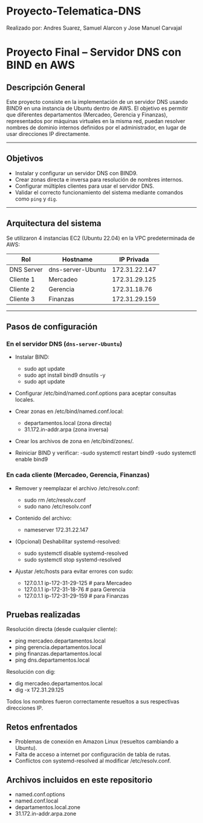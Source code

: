 # Proyecto-Telematica-DNS
Realizado por: Andres Suarez, Samuel Alarcon y Jose Manuel Carvajal

# Proyecto Final – Servidor DNS con BIND en AWS

## Descripción General

Este proyecto consiste en la implementación de un servidor DNS usando BIND9 en una instancia de Ubuntu dentro de AWS. El objetivo es permitir que diferentes departamentos (Mercadeo, Gerencia y Finanzas), representados por máquinas virtuales en la misma red, puedan resolver nombres de dominio internos definidos por el administrador, en lugar de usar direcciones IP directamente.

---

## Objetivos

- Instalar y configurar un servidor DNS con BIND9.
- Crear zonas directa e inversa para resolución de nombres internos.
- Configurar múltiples clientes para usar el servidor DNS.
- Validar el correcto funcionamiento del sistema mediante comandos como `ping` y `dig`.

---

## Arquitectura del sistema

Se utilizaron 4 instancias EC2 (Ubuntu 22.04) en la VPC predeterminada de AWS:

| Rol        | Hostname              | IP Privada          |
|------------|------------------------|--------------------|
| DNS Server | dns-server-Ubuntu      | 172.31.22.147      |
| Cliente 1  | Mercadeo               | 172.31.29.125      |
| Cliente 2  | Gerencia               | 172.31.18.76       |
| Cliente 3  | Finanzas               | 172.31.29.159      |

---

## Pasos de configuración

### En el servidor DNS (`dns-server-Ubuntu`)

- Instalar BIND:
  - sudo apt update
  - sudo apt install bind9 dnsutils -y
  - sudo apt update

- Configurar /etc/bind/named.conf.options para aceptar consultas locales.
  
- Crear zonas en /etc/bind/named.conf.local:
  - departamentos.local (zona directa)
  - 31.172.in-addr.arpa (zona inversa)

- Crear los archivos de zona en /etc/bind/zones/.

- Reiniciar BIND y verificar:
  -sudo systemctl restart bind9
  -sudo systemctl enable bind9

### En cada cliente (Mercadeo, Gerencia, Finanzas)
- Remover y reemplazar el archivo /etc/resolv.conf:
  - sudo rm /etc/resolv.conf
  - sudo nano /etc/resolv.conf

- Contenido del archivo:
  - nameserver 172.31.22.147

- (Opcional) Deshabilitar systemd-resolved:
  - sudo systemctl disable systemd-resolved
  - sudo systemctl stop systemd-resolved

- Ajustar /etc/hosts para evitar errores con sudo:
  - 127.0.1.1 ip-172-31-29-125     # para Mercadeo
  - 127.0.1.1 ip-172-31-18-76      # para Gerencia
  - 127.0.1.1 ip-172-31-29-159     # para Finanzas

## Pruebas realizadas

Resolución directa (desde cualquier cliente):
- ping mercadeo.departamentos.local
- ping gerencia.departamentos.local
- ping finanzas.departamentos.local
- ping dns.departamentos.local

Resolución con dig:
- dig mercadeo.departamentos.local
- dig -x 172.31.29.125
  
Todos los nombres fueron correctamente resueltos a sus respectivas direcciones IP.

## Retos enfrentados
- Problemas de conexión en Amazon Linux (resueltos cambiando a Ubuntu).
- Falta de acceso a internet por configuración de tabla de rutas.
- Conflictos con systemd-resolved al modificar /etc/resolv.conf.

## Archivos incluidos en este repositorio
- named.conf.options
- named.conf.local
- departamentos.local.zone
- 31.172.in-addr.arpa.zone
